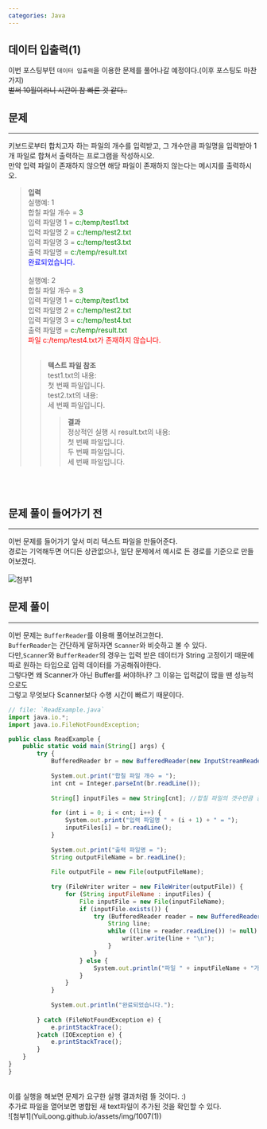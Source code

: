 ```yaml
---
categories: Java
---
```


## 데이터 입출력(1)
  이번 포스팅부턴 `데이터 입출력`을 이용한 문제를 풀어나갈 예정이다.(이후 포스팅도 마찬가지) <br>
  ~~벌써 10월이라니 시간이 참 빠른 것 같다..~~
  
## 문제
___
키보드로부터 합치고자 하는 파일의 개수를 입력받고, 그 개수만큼 파일명을 입력받아 1개 파일로 합쳐서 출력하는 프로그램을 작성하시오.<br>
만약 입력 파일이 존재하지 않으면 해당 파일이 존재하지 않는다는 메시지를 출력하시오.<br>
> **입력** <br>
> 실행예: 1 <br>
> 합칠 파일 개수 = <span style="color:green">3</span><br>
> 입력 파일명 1 = <span style="color:green">c:/temp/test1.txt</span><br>
> 입력 파일명 2 = <span style="color:green">c:/temp/test2.txt</span><br>
> 입력 파일명 3 = <span style="color:green">c:/temp/test3.txt</span><br>
> 출력 파일명 = <span style="color:green">c:/temp/result.txt</span><br>
> <span style="color:blue">완료되었습니다.</span><br>
> <br>
> 실행예: 2<br>
> 합칠 파일 개수 = <span style="color:green">3</span><br>
> 입력 파일명 1 = <span style="color:green">c:/temp/test1.txt</span><br>
> 입력 파일명 2 = <span style="color:green">c:/temp/test2.txt</span><br>
> 입력 파일명 3 = <span style="color:green">c:/temp/test4.txt</span><br>
> 출력 파일명 = <span style="color:green">c:/temp/result.txt</span><br>
> <span style="color:red">파일 c:/temp/test4.txt가 존재하지 않습니다.</span><br>
> <br>
>> **텍스트 파일 참조**<br>
>> test1.txt의 내용:<br>
>> 첫 번째 파일입니다.<br>
>> test2.txt의 내용:<br>
>> 세 번째 파일입니다.<br>
>>> **결과**<br>
>>> 정상적인 실행 시 result.txt의 내용:<br>
>>> 첫 번째 파일입니다.<br>
>>> 두 번째 파일입니다.<br>
>>> 세 번째 파일입니다.<br>


<br>
<br>

## 문제 풀이 들어가기 전
  ___
  이번 문제를 들어가기 앞서 미리 텍스트 파일을 만들어준다.<br>
  경로는 기억해두면 어디든 상관없으나, 일단 문제에서 예시로 든 경로를 기준으로 만들어보겠다. <br>
  <br>
  ![첨부1](YuiLoong.github.io/assets/img/1007(1))
  <br>
  
## 문제 풀이
  ___
  이번 문제는 `BufferReader`를 이용해 풀어보려고한다.<br>
  `BufferReader`는 간단하게 말하자면 `Scanner`와 비슷하고 볼 수 있다.<br>
  다만,`Scanner`와 `BufferReader`의 경우는 입력 받은 데이터가 String 고정이기 때문에<br>
  따로 원하는 타입으로 입력 데이터를 가공해줘야한다.<br>
  그렇다면 왜 Scanner가 아닌 Buffer를 써야하나? 그 이유는 입력값이 많을 땐 성능적으로도<br>
  그렇고 무엇보다 Scanner보다 수행 시간이 빠르기 때문이다.<br>
  
  
```js
// file: `ReadExample.java`
import java.io.*;
import java.io.FileNotFoundException;

public class ReadExample {
    public static void main(String[] args) {
        try {
            BufferedReader br = new BufferedReader(new InputStreamReader(System.in));
            
            System.out.print("합칠 파일 개수 = ");
            int cnt = Integer.parseInt(br.readLine());
            
            String[] inputFiles = new String[cnt]; //합칠 파일의 갯수만큼 공간 만들기
            
            for (int i = 0; i < cnt; i++) {
                System.out.print("입력 파일명 " + (i + 1) + " = ");
                inputFiles[i] = br.readLine();
            }
            
            System.out.print("출력 파일명 = ");
            String outputFileName = br.readLine();
            
            File outputFile = new File(outputFileName);
            
            try (FileWriter writer = new FileWriter(outputFile)) {
                for (String inputFileName : inputFiles) {
                    File inputFile = new File(inputFileName);
                    if (inputFile.exists()) {
                        try (BufferedReader reader = new BufferedReader(new FileReader(inputFile))) {
                            String line;
                            while ((line = reader.readLine()) != null) {
                                writer.write(line + "\n");
                            }
                        }
                    } else {
                        System.out.println("파일 " + inputFileName + "가 존재하지 않습니다.");
                    }
                }
            }
            
            System.out.println("완료되었습니다.");
            
        } catch (FileNotFoundException e) {
        	e.printStackTrace();
        }catch (IOException e) {
            e.printStackTrace();
        } 
    }
}
}

```
  <br>
  이를 실행을 해보면 문제가 요구한 실행 결과처럼 뜰 것이다. :)
  <br>
  추가로 파일을 열어보면 병합된 새 text파일이 추가된 것을 확인할 수 있다.
  <br>
  ![첨부1](YuiLoong.github.io/assets/img/1007(1))
